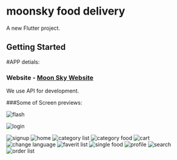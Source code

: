 # moonsky food delivery

A new Flutter project.

## Getting Started

#APP detials: 
### Website - [Moon Sky Website](http://moonskynl.com/)

We use API for development. 

###Some of Screen previews: 

![flash](https://user-images.githubusercontent.com/69708059/174351033-3f8b60eb-4f1c-4973-a130-767a2df9fede.png)

![login](https://user-images.githubusercontent.com/69708059/174351091-311f34b2-1915-4d4f-9037-ef7445b1aae7.png)


![signup](https://user-images.githubusercontent.com/69708059/174351341-b5ce1ddb-8ed9-4b5e-950c-539044bcb2ea.png)
![home](https://user-images.githubusercontent.com/69708059/174351353-d93c603c-201c-45a0-a45f-08a0804ad01b.png)
![category list](https://user-images.githubusercontent.com/69708059/174351377-9d51ed26-0bd7-4634-bb94-0fe111578799.png)
![category food](https://user-images.githubusercontent.com/69708059/174351396-24c1d68b-aa0d-459d-b976-4b68fd8d3e18.png)
![cart](https://user-images.githubusercontent.com/69708059/174351404-e5e0512a-72fb-4a2a-94af-74a4aa3ba7ce.png)
![change language](https://user-images.githubusercontent.com/69708059/174351411-b10ce7e3-28c8-4575-ad7f-612650e20e3a.png)
![faverit list](https://user-images.githubusercontent.com/69708059/174351419-5f90770b-3c37-4759-8c53-52836cd06f99.png)
![single food](https://user-images.githubusercontent.com/69708059/174351440-9cbefc44-5cce-428a-9c50-f7d8a1aef650.png)
![profile](https://user-images.githubusercontent.com/69708059/174351443-5939b22c-fe7d-4177-ae82-06da0905f3ec.png)
![search](https://user-images.githubusercontent.com/69708059/174351447-6a871412-67bf-4c8b-aae2-2639dca1fbff.png)
![order list](https://user-images.githubusercontent.com/69708059/174351457-95ebd216-0899-4487-baf9-5148ae7c6240.png)

